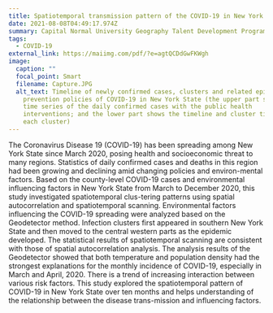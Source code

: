 ```yaml
---
title: Spatiotemporal transmission pattern of the COVID-19 in New York
date: 2021-08-08T04:49:17.974Z
summary: Capital Normal University Geography Talent Development Program
tags:
  - COVID-19
external_link: https://maiimg.com/pdf/?e=agtQCDdGwFKWgh
image:
  caption: ""
  focal_point: Smart
  filename: Capture.JPG
  alt_text: Timeline of newly confirmed cases, clusters and related epidemic
    prevention policies of COVID-19 in New York State (the upper part shows the
    time series of the daily confirmed cases with the public health
    interventions; and the lower part shows the timeline and cluster time for
    each cluster)
---
```

The Coronavirus Disease 19 (COVID-19) has been spreading among New York State since March 2020, posing health and socioeconomic threat to many regions. Statistics of daily confirmed cases and deaths in this region had been growing and declining amid changing policies and environ-mental factors. Based on the county-level COVID-19 cases and environmental influencing factors in New York State from March to December 2020, this study investigated spatiotemporal clus-tering patterns using spatial autocorrelation and spatiotemporal scanning. Environmental factors influencing the COVID-19 spreading were analyzed based on the Geodetector method. Infection clusters first appeared in southern New York State and then moved to the central western parts as the epidemic developed. The statistical results of spatiotemporal scanning are consistent with those of spatial autocorrelation analysis. The analysis results of the Geodetector showed that both temperature and population density had the strongest explanations for the monthly incidence of COVID-19, especially in March and April, 2020. There is a trend of increasing interaction between various risk factors. This study explored the spatiotemporal pattern of COVID-19 in New York State over ten months and helps understanding of the relationship between the disease trans-mission and influencing factors.
